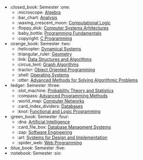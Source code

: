<ul>
  <li>:closed_book: Semester :one:
    <ul>
        <li>
            :microscope: <a href="semester1/algebra">Algebra</a>
        </li>
        <li>
            :bar_chart: <a href="semester1/analysis">Analysis</a>
        </li>
        <li>
            :waxing_crescent_moon: <a href="semester1/computational-logic">Computational Logic</a>
        </li>
        <li>
            :floppy_disk: <a href="semester1/computer-systems-architecture">Computer Systems Arhitectures</a>
        </li>
        <li>
            :baby_bottle: <a href="semester1/programming-fundamentals">Programming Fundamentals</a>
        </li>
        <li>
            :copyright: <a href="semester1/c-programming">C Programming</a>
        </li>
    </ul>
  </li>
  <li>:orange_book: Semester :two:
    <ul>
        <li>
            :helicopter: <a href="semester2/dynamical-systems">Dynamical Systems</a>
        </li>
        <li>
            :triangular_ruler: <a href="semester2/geometry">Geometry</a>
        </li>
        <li>
            :link: <a href="semester2/data-structures-and-algorithms">Data Structures and Algorithms</a>
        </li>
        <li>
            :circus_tent: <a href="semester2/graph-algorithms">Graph Algorithms</a>
        </li>
        <li>
            :tractor: <a href="semester2/object-oriented-programming">Object Oriented Programming</a>
        </li>
        <li>
            :shell: <a href="semester2/operating-systems">Operating Systems</a>
        </li>
        <li>
            :otter: <a href="semester2/advanced-methods-for-solving-algorithmic-problems">Advanced Methods for Solving Algorithmic Problems</a>
        </li>
    </ul>
  </li>
  <li>:ledger: Semester :three:
    <ul>
        <li>
            :slot_machine: <a href="semester3/probability-theory-and-statistics">Probability Theory and Statistics</a>
        </li>
        <li>
            :compass: <a href="semester3/advanced-programming-methods">Advanced Programming Methods</a>
        </li>
        <li>
            :world_map: <a href="semester3/computer-networks">Computer Networks</a>
        </li>
        <li>
            :card_index_dividers: <a href="semester3/databases">Databases</a>
        </li>
        <li>
            :knot: <a href="semester3/functional-and-logic-programming">Functional and Logic Programming</a>
        </li>
    </ul>
  </li>
  <li>:green_book: Semester :four:
    <ul>
        <li>
            :dna: <a href="semester4/artificial-intelligence">Artificial Intelligence</a>
        </li>
        <li>
            :card_file_box: <a href="semester4/database-managment-systems">Database Managment Systems</a>
        </li>
        <li>
            :zap: <a href="semester4/software-engineering">Software Engineering</a>
        </li>
        <li>
            :art: <a href="semester4/systems-for-design-and-implementation">Systems for Design and Implementation</a>
        </li>
        <li>
            :spider_web: <a href="semester4/web-programming">Web Programming</a>
        </li>
    </ul>
  </li>
  <li>:blue_book: Semester :five:
  </li>
  <li>:notebook: Semester :six:
  </li>
</ul>